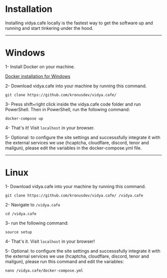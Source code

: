 # Installation

Installing vidya.cafe locally is the fastest way to get the software up and running and start tinkering under the hood.

---

# Windows

1- Install Docker on your machine.

[Docker installation for Windows](https://docs.docker.com/docker-for-windows/install/)

2- Download vidya.cafe into your machine by running this command.

```
git clone https://github.com/kronusdev/vidya.cafe/
```

3- Press shift+right click inside the vidya.cafe code folder and run PowerShell. Then in PowerShell, run the following command:

```
docker-compose up
```

4- That's it! Visit `localhost` in your browser.

5- Optional: to configure the site settings and successsfully integrate it with the external services we use (hcaptcha, cloudflare, discord, tenor and mailgun), please edit the variables in the docker-compose.yml file.

---

# Linux

1- Download vidya.cafe into your machine by running this command.

```
git clone https://github.com/kronusdev/vidya.cafe/ /vidya.cafe
```

2- Navigate to `/vidya.cafe`

```
cd /vidya.cafe
```

3- run the following command:

```
source setup
```

4- That's it. Visit `localhost` in your browser!


5- Optional: to configure the site settings and successsfully integrate it with the external services we use (hcaptcha, cloudflare, discord, tenor and mailgun), please run this command and edit the variables:

```
nano /vidya.cafe/docker-compose.yml
```
  
